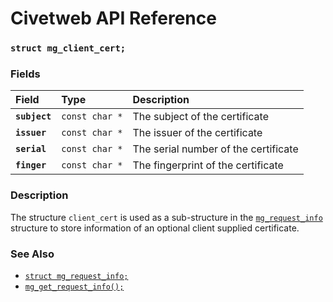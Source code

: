 # Civetweb API Reference

### `struct mg_client_cert;`

### Fields

| Field | Type | Description |
| :--- | :--- | :--- |
|**`subject`**|`const char *`| The subject of the certificate |
|**`issuer`**|`const char *`| The issuer of the certificate |
|**`serial`**|`const char *`| The serial number of the certificate |
|**`finger`**|`const char *`| The fingerprint of the certificate |

### Description

The structure `client_cert` is used as a sub-structure in the [`mg_request_info`](mg_request_info.md) structure to store information of an optional client supplied certificate.

### See Also

* [`struct mg_request_info;`](mg_request_info.md)
* [`mg_get_request_info();`](mg_get_request_info.md)
